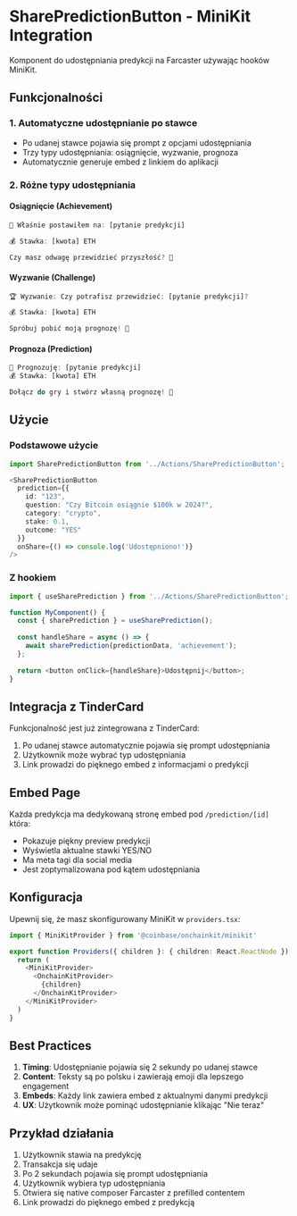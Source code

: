 # SharePredictionButton - MiniKit Integration

Komponent do udostępniania predykcji na Farcaster używając hooków MiniKit.

## Funkcjonalności

### 1. Automatyczne udostępnianie po stawce
- Po udanej stawce pojawia się prompt z opcjami udostępniania
- Trzy typy udostępniania: osiągnięcie, wyzwanie, prognoza
- Automatycznie generuje embed z linkiem do aplikacji

### 2. Różne typy udostępniania

#### Osiągnięcie (Achievement)
```typescript
🎉 Właśnie postawiłem na: [pytanie predykcji]

💰 Stawka: [kwota] ETH

Czy masz odwagę przewidzieć przyszłość? 🔮
```

#### Wyzwanie (Challenge)
```typescript
🏆 Wyzwanie: Czy potrafisz przewidzieć: [pytanie predykcji]?

💰 Stawka: [kwota] ETH

Spróbuj pobić moją prognozę! 🎯
```

#### Prognoza (Prediction)
```typescript
🔮 Prognozuję: [pytanie predykcji]
💰 Stawka: [kwota] ETH

Dołącz do gry i stwórz własną prognozę! 🎯
```

## Użycie

### Podstawowe użycie
```typescript
import SharePredictionButton from '../Actions/SharePredictionButton';

<SharePredictionButton 
  prediction={{
    id: "123",
    question: "Czy Bitcoin osiągnie $100k w 2024?",
    category: "crypto",
    stake: 0.1,
    outcome: "YES"
  }}
  onShare={() => console.log('Udostępniono!')}
/>
```

### Z hookiem
```typescript
import { useSharePrediction } from '../Actions/SharePredictionButton';

function MyComponent() {
  const { sharePrediction } = useSharePrediction();
  
  const handleShare = async () => {
    await sharePrediction(predictionData, 'achievement');
  };
  
  return <button onClick={handleShare}>Udostępnij</button>;
}
```

## Integracja z TinderCard

Funkcjonalność jest już zintegrowana z TinderCard:

1. Po udanej stawce automatycznie pojawia się prompt udostępniania
2. Użytkownik może wybrać typ udostępniania
3. Link prowadzi do pięknego embed z informacjami o predykcji

## Embed Page

Każda predykcja ma dedykowaną stronę embed pod `/prediction/[id]` która:
- Pokazuje piękny preview predykcji
- Wyświetla aktualne stawki YES/NO
- Ma meta tagi dla social media
- Jest zoptymalizowana pod kątem udostępniania

## Konfiguracja

Upewnij się, że masz skonfigurowany MiniKit w `providers.tsx`:

```typescript
import { MiniKitProvider } from '@coinbase/onchainkit/minikit'

export function Providers({ children }: { children: React.ReactNode }) {
  return (
    <MiniKitProvider>
      <OnchainKitProvider>
        {children}
      </OnchainKitProvider>
    </MiniKitProvider>
  )
}
```

## Best Practices

1. **Timing**: Udostępnianie pojawia się 2 sekundy po udanej stawce
2. **Content**: Teksty są po polsku i zawierają emoji dla lepszego engagement
3. **Embeds**: Każdy link zawiera embed z aktualnymi danymi predykcji
4. **UX**: Użytkownik może pominąć udostępnianie klikając "Nie teraz"

## Przykład działania

1. Użytkownik stawia na predykcję
2. Transakcja się udaje
3. Po 2 sekundach pojawia się prompt udostępniania
4. Użytkownik wybiera typ udostępniania
5. Otwiera się native composer Farcaster z prefilled contentem
6. Link prowadzi do pięknego embed z predykcją
